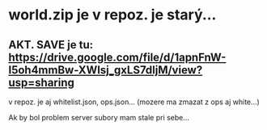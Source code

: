 # world.zip je v repoz. je starý...

## AKT. SAVE je tu: https://drive.google.com/file/d/1apnFnW-I5oh4mmBw-XWIsj_gxLS7dljM/view?usp=sharing

v repoz. je aj whitelist.json, ops.json... (mozere ma zmazat z ops aj white...)

Ak by bol problem server subory mam stale pri sebe...

